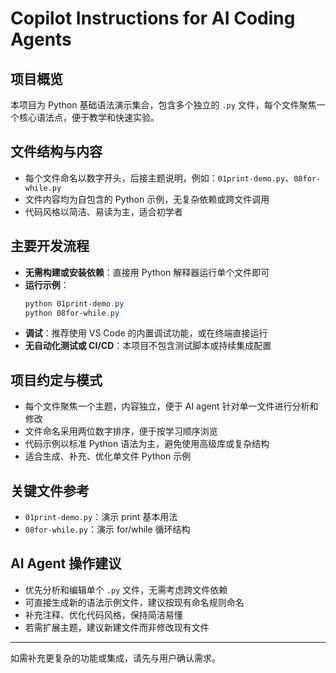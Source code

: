 # Copilot Instructions for AI Coding Agents

## 项目概览
本项目为 Python 基础语法演示集合，包含多个独立的 `.py` 文件，每个文件聚焦一个核心语法点，便于教学和快速实验。

## 文件结构与内容
- 每个文件命名以数字开头，后接主题说明，例如：`01print-demo.py`、`08for-while.py`
- 文件内容均为自包含的 Python 示例，无复杂依赖或跨文件调用
- 代码风格以简洁、易读为主，适合初学者

## 主要开发流程
- **无需构建或安装依赖**：直接用 Python 解释器运行单个文件即可
- **运行示例**：
  ```powershell
  python 01print-demo.py
  python 08for-while.py
  ```
- **调试**：推荐使用 VS Code 的内置调试功能，或在终端直接运行
- **无自动化测试或 CI/CD**：本项目不包含测试脚本或持续集成配置

## 项目约定与模式
- 每个文件聚焦一个主题，内容独立，便于 AI agent 针对单一文件进行分析和修改
- 文件命名采用两位数字排序，便于按学习顺序浏览
- 代码示例以标准 Python 语法为主，避免使用高级库或复杂结构
- 适合生成、补充、优化单文件 Python 示例

## 关键文件参考
- `01print-demo.py`：演示 print 基本用法
- `08for-while.py`：演示 for/while 循环结构

## AI Agent 操作建议
- 优先分析和编辑单个 `.py` 文件，无需考虑跨文件依赖
- 可直接生成新的语法示例文件，建议按现有命名规则命名
- 补充注释、优化代码风格，保持简洁易懂
- 若需扩展主题，建议新建文件而非修改现有文件

---
如需补充更复杂的功能或集成，请先与用户确认需求。
